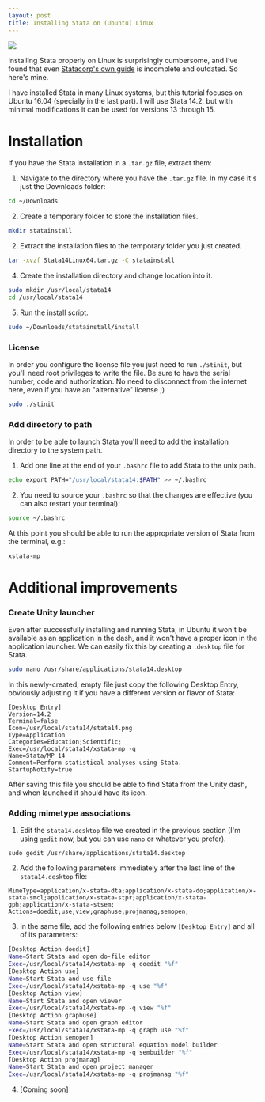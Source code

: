 ```yaml
---
layout: post
title: Installing Stata on (Ubuntu) Linux
---
```


![](https://www.statalist.org/forums/filedata/fetch?id=1351289&d=1469795531&type=full)

Installing Stata properly on Linux is surprisingly cumbersome, and I've found that even [Statacorp's own guide](https://www.stata.com/support/faqs/unix/install-on-linux/) is incomplete and outdated. So here's mine.

<!--more-->

I have installed Stata in many Linux systems, but this tutorial focuses on Ubuntu 16.04 (specially in the last part). I will use Stata 14.2, but with minimal modifications it can be used for versions 13 through 15.

# Installation

If you have the Stata installation in a `.tar.gz` file, extract them:

1. Navigate to the directory where you have the `.tar.gz` file. In my case it's just the Downloads folder:
```bash
cd ~/Downloads
```

2. Create a temporary folder to store the installation files.
```bash
mkdir statainstall
```

2. Extract the installation files to the temporary folder you just created.
```bash
tar -xvzf Stata14Linux64.tar.gz -C statainstall
```

4. Create the installation directory and change location into it.
```bash
sudo mkdir /usr/local/stata14
cd /usr/local/stata14
```

5. Run the install script.
```bash
sudo ~/Downloads/statainstall/install
```

### License

In order you configure the license file you just need to run `./stinit`, but you'll need root privileges to write the file. Be sure to have the serial number, code and authorization. No need to disconnect from the internet here, even if you have an "alternative" license ;)

```bash
sudo ./stinit
```

### Add directory to path

In order to be able to launch Stata you'll need to add the installation directory to the system path.

1. Add one line at the end of your `.bashrc` file to add Stata to the unix path.
```bash
echo export PATH="/usr/local/stata14:$PATH" >> ~/.bashrc
```

2. You need to source your `.bashrc` so that the changes are effective (you can also restart your terminal):
```bash
source ~/.bashrc
```

At this point you should be able to run the appropriate version of Stata from the terminal, e.g.:
```bash
xstata-mp
```

# Additional improvements

### Create Unity launcher

Even after successfully installing and running Stata, in Ubuntu it won't be available as an application in the dash, and it won't have a proper icon in the application launcher. We can easily fix this by creating a `.desktop` file for Stata.

```bash
sudo nano /usr/share/applications/stata14.desktop
```

In this newly-created, empty file just copy the following Desktop Entry, obviously adjusting it if you have a different version or flavor of Stata:

```
[Desktop Entry]
Version=14.2
Terminal=false
Icon=/usr/local/stata14/stata14.png
Type=Application
Categories=Education;Scientific;
Exec=/usr/local/stata14/xstata-mp -q
Name=Stata/MP 14
Comment=Perform statistical analyses using Stata.
StartupNotify=true
```

After saving this file you should be able to find Stata from the Unity dash, and when launched it should have its icon.


### Adding mimetype associations

1. Edit the `stata14.desktop` file we created in the previous section (I'm using `gedit` now, but you can use `nano` or whatever you prefer).
```
sudo gedit /usr/share/applications/stata14.desktop
```

2. Add the following parameters immediately after the last line of the `stata14.desktop` file:
```
MimeType=application/x-stata-dta;application/x-stata-do;application/x-stata-smcl;application/x-stata-stpr;application/x-stata-gph;application/x-stata-stsem;
Actions=doedit;use;view;graphuse;projmanag;semopen;
```

3. In the same file, add the following entries below `[Desktop Entry]` and all of its parameters:
```bash
[Desktop Action doedit]
Name=Start Stata and open do-file editor
Exec=/usr/local/stata14/xstata-mp -q doedit "%f"
[Desktop Action use]
Name=Start Stata and use file
Exec=/usr/local/stata14/xstata-mp -q use "%f"
[Desktop Action view]
Name=Start Stata and open viewer
Exec=/usr/local/stata14/xstata-mp -q view "%f"
[Desktop Action graphuse]
Name=Start Stata and open graph editor
Exec=/usr/local/stata14/xstata-mp -q graph use "%f"
[Desktop Action semopen]
Name=Start Stata and open structural equation model builder
Exec=/usr/local/stata14/xstata-mp -q sembuilder "%f"
[Desktop Action projmanag]
Name=Start Stata and open project manager
Exec=/usr/local/stata14/xstata-mp -q projmanag "%f"
```

4. [Coming soon]
